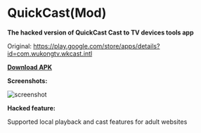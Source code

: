 # QuickCast(Mod)

**The hacked version of QuickCast Cast to TV devices tools app**

Original: https://play.google.com/store/apps/details?id=com.wukongtv.wkcast.intl

[**Download APK**](https://github.com/sanderseven/QuickCast-Mod/raw/master/QuickCast-mod.apk)

**Screenshots:**

![screenshot](https://i.loli.net/2019/01/19/5c42870691c62.png)

**Hacked feature:**

Supported local playback and cast features for adult websites





